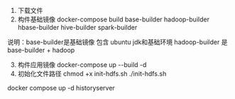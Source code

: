 
1. 下载文件
2. 构件基础镜像
   docker-compose build base-builder hadoop-builder hbase-builder hive-builder spark-builder
 
说明：base-builder是基础镜像 包含 ubuntu jdk和基础环境
hadoop-builder 是 base-builder + hadoop



3. 构件应用镜像
   docker-compose up --build -d
4. 初始化文件路径
chmod +x init-hdfs.sh
./init-hdfs.sh

docker compose up -d historyserver


